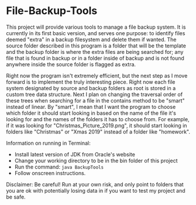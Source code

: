 # File-Backup-Tools
This project will provide various tools to manage a file backup system. It is currently in its first basic version, and serves one purpose: to identify files deemed "extra" in a backup filesystem and delete them if wanted. The source folder described in this program is a folder that will be the template and the backup folder is where the extra files are being searched for; any file that is found in backup or in a folder inside of backup and is not found anywhere inside the source folder is flagged as extra.

Right now the program isn't extremely efficient, but the next step as I move forward is to implement the truly interesting piece. Right now each file system designated by source and backup folders as root is stored in a custom tree data structure. Next I plan on changing the traversal order of these trees when searching for a file in the contains method to be "smart" instead of linear. By "smart", I mean that I want the program to choose which folder it should start looking in based on the name of the file it's looking for and the names of the folders it has to choose from. For example, if it was looking for "Christmas_Picture_2019.png", it should start looking in folders like "Christmas" or "Xmas 2019" instead of a folder like "homework".

Information on running in Terminal: 
- Install latest version of JDK from Oracle's website
- Change your working directory to be in the bin folder of this project
- Run the command: ```java BackupTools```
- Follow onscreen instructions. 


Disclaimer: Be careful! Run at your own risk, and only point to folders that you are ok with potentially losing data in if you want to test my project and be safe.
